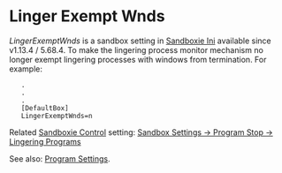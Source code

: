 # Linger Exempt Wnds

_LingerExemptWnds_ is a sandbox setting in [Sandboxie Ini](SandboxieIni.md) available since v1.13.4 / 5.68.4. To make the lingering process monitor mechanism no longer exempt lingering processes with windows from termination. For example:

```
   .
   .
   .
   [DefaultBox]
   LingerExemptWnds=n
```

Related [Sandboxie Control](SandboxieControl.md) setting: [Sandbox Settings -> Program Stop -> Lingering Programs](ProgramStopSettings.md#lingering-programs)

See also: [Program Settings](ProgramSettings.md#linger).
